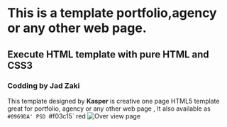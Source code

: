
# This is a  template portfolio,agency or any other web page.
## Execute HTML template with pure HTML and CSS3
### Codding by Jad Zaki
This template  designed by  **Kasper** is creative one page HTML5 template great for portfolio, agency or any other web page , It also available as  `#0969DA' PSD `#f03c15`
<span color="red">red</span>
![Over view page](https://github.com/jadsaz/HTML_CSS3_Template2/blob/main/design/all.png)


